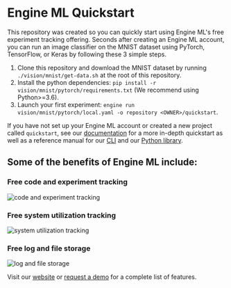 # Engine ML Quickstart

This repository was created so you can quickly start using Engine ML's free experiment tracking offering. Seconds after 
creating an Engine ML account, you can run an image classifier on the MNIST dataset using PyTorch, TensorFlow, 
or Keras by following these 3 simple steps.

1) Clone this repository and download the MNIST dataset by running `./vision/mnist/get-data.sh` at the root of this repository.
2) Install the python dependencies: `pip install -r vision/mnist/pytorch/requirements.txt` (We recommend using Python>=3.6).
3) Launch your first experiment: `engine run vision/mnist/pytorch/local.yaml -o repository <OWNER>/quickstart`.

If you have not set up your Engine ML account or created a new project called `quickstart`, see our 
[documentation](https://docs.engineml.com) for a more in-depth quickstart as well as a reference manual 
for our [CLI](https://docs.engineml.com/docs/cli/reference) 
and our [Python library](https://docs.engineml.com/docs/eml/reference/common).

## Some of the benefits of Engine ML include:
### Free code and experiment tracking 
![code and experiment tracking](https://engineml-readme-images.s3.amazonaws.com/job_details.png)

### Free system utilization tracking
![system utilization tracking](https://engineml-readme-images.s3.amazonaws.com/metrics.png)

### Free log and file storage 
![log and file storage ](https://engineml-readme-images.s3.amazonaws.com/outputs.png)

Visit our [website](https://docs.engineml.com) or [request a demo](https://engineml.com/contact)
for a complete list of features.
